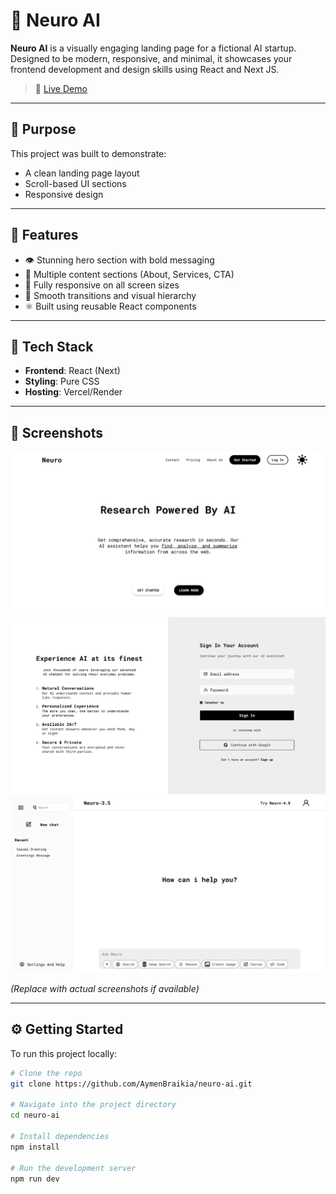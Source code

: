 # 🧠 Neuro AI

**Neuro AI** is a visually engaging landing page for a fictional AI startup. Designed to be modern, responsive, and minimal, it showcases your frontend development and design skills using React and Next JS.

> 🔗 [Live Demo](https://neuro-ai-ten.vercel.app/)

---

## 🎯 Purpose

This project was built to demonstrate:

- A clean landing page layout
- Scroll-based UI sections
- Responsive design

---

## 🌟 Features

- 👁️ Stunning hero section with bold messaging
- 📄 Multiple content sections (About, Services, CTA)
- 📱 Fully responsive on all screen sizes
- 🎨 Smooth transitions and visual hierarchy
- ⚛️ Built using reusable React components

---

## 🔧 Tech Stack

- **Frontend**: React (Next)
- **Styling**: Pure CSS
- **Hosting**: Vercel/Render

---

## 📸 Screenshots

<img src="./chatbot//public/homepage.png" alt="Neuro AI Home page" width="600" />
<img src="./chatbot//public/signup.png" alt="Neuro AI Sign in page" width="600" />
<img src="./chatbot//public/chat.png" alt="Neuro AI Chatpage" width="600" />

_(Replace with actual screenshots if available)_

---

## ⚙️ Getting Started

To run this project locally:

```bash
# Clone the repo
git clone https://github.com/AymenBraikia/neuro-ai.git

# Navigate into the project directory
cd neuro-ai

# Install dependencies
npm install

# Run the development server
npm run dev
```
